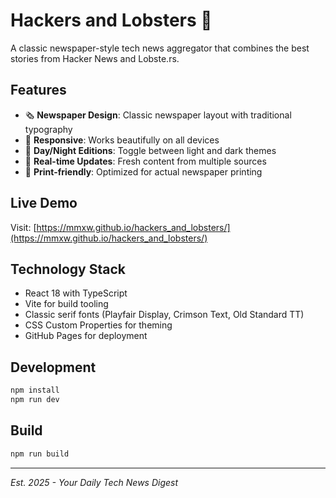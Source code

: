 # Hackers and Lobsters 📰

A classic newspaper-style tech news aggregator that combines the best stories from Hacker News and Lobste.rs.

## Features

- 🗞️ **Newspaper Design**: Classic newspaper layout with traditional typography
- 📱 **Responsive**: Works beautifully on all devices
- 🌙 **Day/Night Editions**: Toggle between light and dark themes
- 🔄 **Real-time Updates**: Fresh content from multiple sources
- 📰 **Print-friendly**: Optimized for actual newspaper printing

## Live Demo

Visit: [https://mmxw.github.io/hackers_and_lobsters/](https://mmxw.github.io/hackers_and_lobsters/)

## Technology Stack

- React 18 with TypeScript
- Vite for build tooling
- Classic serif fonts (Playfair Display, Crimson Text, Old Standard TT)
- CSS Custom Properties for theming
- GitHub Pages for deployment

## Development

```bash
npm install
npm run dev
```

## Build

```bash
npm run build
```

---

*Est. 2025 - Your Daily Tech News Digest*
